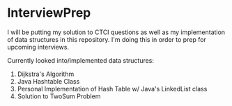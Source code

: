 # InterviewPrep
I will be putting my solution to CTCI questions as well as my implementation of data structures in this repository. I'm doing this in order to prep for upcoming interviews.

Currently looked into/implemented data structures:
1) Dijkstra's Algorithm
2) Java Hashtable Class
3) Personal Implementation of Hash Table w/ Java's LinkedList class
4) Solution to TwoSum Problem
